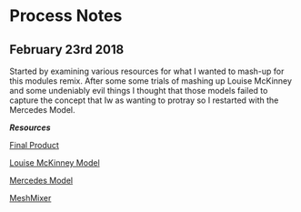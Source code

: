 # Process Notes #

## February 23rd 2018 ##

Started by examining various resources for what I wanted to mash-up for this modules remix. After some some trials of mashing up Louise McKinney and some undeniably evil things I thought that those models failed to capture the concept that Iw as wanting to protray so I restarted with the Mercedes Model. 

_**Resources**_

[Final Product](https://sketchfab.com/models/c4e79a9dbcc24287bbf011737b3aefa4)

[Louise McKinney Model](https://sketchfab.com/models/badb8744de6342d0b754e67ae71c13b9)

[Mercedes Model](https://sketchfab.com/models/b228ceebe428474083ab96407e62a6c1)

[MeshMixer](https://www.meshmixer.com/download.html)

